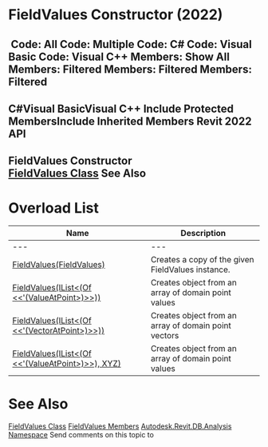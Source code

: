 # FieldValues Constructor (2022)

﻿
 Code: All Code: Multiple Code: C# Code: Visual Basic Code: Visual C++  Members: Show All Members: Filtered Members: Filtered Members: Filtered   
---  
C#Visual BasicVisual C++
Include Protected MembersInclude Inherited Members
Revit 2022 API  
---  
FieldValues Constructor   
[FieldValues Class](728c3aac-0a10-027d-95e5-eb08665561a6.md "FieldValues Class") See Also  
---  
# Overload List
| Name | Description |
| --- | --- |
| --- | --- | --- |
| [FieldValues(FieldValues)](b425b3a4-b4d7-24a1-4e24-eaec47b9acba.md "FieldValues Constructor \(FieldValues\)") | Creates a copy of the given FieldValues instance. |
| [FieldValues(IList<(Of <<'(ValueAtPoint>)>>))](053ac7c0-5297-84bf-7fc3-06af67bbbb3c.md "FieldValues Constructor \(IList\(ValueAtPoint\)\)") | Creates object from an array of domain point values |
| [FieldValues(IList<(Of <<'(VectorAtPoint>)>>))](0630f2f8-6f36-2a29-bdfb-2aa7d85caf96.md "FieldValues Constructor \(IList\(VectorAtPoint\)\)") | Creates object from an array of domain point vectors |
| [FieldValues(IList<(Of <<'(ValueAtPoint>)>>), XYZ)](ab58a81d-73dc-d663-c15c-e3f9bd50414a.md "FieldValues Constructor \(IList\(ValueAtPoint\), XYZ\)") | Creates object from an array of domain point values |

# See Also
[FieldValues Class](728c3aac-0a10-027d-95e5-eb08665561a6.md "FieldValues Class")
[FieldValues Members](e84b01b8-26a9-8444-def8-8f5087f4ac8e.md "FieldValues Members")
[Autodesk.Revit.DB.Analysis Namespace](958e2e12-587d-f188-5d7b-f13d7dbfdf48.md "Autodesk.Revit.DB.Analysis Namespace")
Send comments on this topic to 